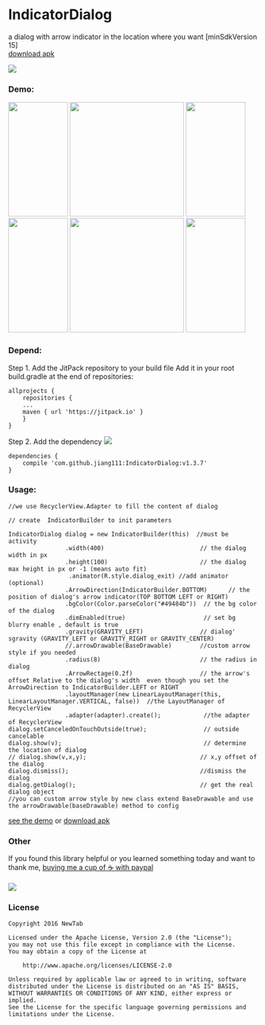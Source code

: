 # IndicatorDialog
a dialog with arrow indicator in the location where you want [minSdkVersion 15] <br />
[download apk](https://raw.githubusercontent.com/jiang111/IndicatorDialog/master/art/app.apk)

[![](https://jitpack.io/v/jiang111/IndicatorDialog.svg)](https://jitpack.io/#jiang111/IndicatorDialog)


### Demo:

<p>
<img src="https://raw.githubusercontent.com/jiang111/IndicatorDialog/master/art/left_1.png" width="120" height="230" alt=""  />
<img src="https://raw.githubusercontent.com/jiang111/IndicatorDialog/master/art/l2.png"  width="120" height="230" alt="" />
<img src="https://raw.githubusercontent.com/jiang111/IndicatorDialog/master/art/l3.png" width="120" height="230" alt="" />
<img src="https://raw.githubusercontent.com/jiang111/IndicatorDialog/master/art/d1.png"  width="120" height="230" alt="" />
<img src="https://raw.githubusercontent.com/jiang111/IndicatorDialog/master/art/d2.png"  width="120" height="230" alt="" />
<img src="https://raw.githubusercontent.com/jiang111/IndicatorDialog/master/art/d3.png"  width="120" height="230" alt="" />
</p>


### Depend:
Step 1. Add the JitPack repository to your build file
Add it in your root build.gradle at the end of repositories:
```
allprojects {
    repositories {
	...
	maven { url 'https://jitpack.io' }
    }
}
```
Step 2. Add the dependency [![](https://jitpack.io/v/jiang111/IndicatorDialog.svg)](https://jitpack.io/#jiang111/IndicatorDialog)

```
dependencies {
    compile 'com.github.jiang111:IndicatorDialog:v1.3.7'
}
```

### Usage:
```
//we use RecyclerView.Adapter to fill the content of dialog

// create  IndicatorBuilder to init parameters

IndicatorDialog dialog = new IndicatorBuilder(this)  //must be activity
                .width(400)                           // the dialog width in px
                .height(100)                          // the dialog max height in px or -1 (means auto fit)
                 .animator(R.style.dialog_exit) //add animator (optional)
                .ArrowDirection(IndicatorBuilder.BOTTOM)      // the position of dialog's arrow indicator(TOP BOTTOM LEFT or RIGHT) 
                .bgColor(Color.parseColor("#49484b"))  // the bg color of the dialog
                .dimEnabled(true)                      // set bg blurry enable , default is true
                .gravity(GRAVITY_LEFT)                // dialog' sgravity (GRAVITY_LEFT or GRAVITY_RIGHT or GRAVITY_CENTER)
                //.arrowDrawable(BaseDrawable)        //custom arrow style if you needed
                .radius(8)                            // the radius in dialog
                .ArrowRectage(0.2f)                   // the arrow's offset Relative to the dialog's width  even though you set the ArrowDirection to IndicatorBuilder.LEFT or RIGHT
                .layoutManager(new LinearLayoutManager(this, LinearLayoutManager.VERTICAL, false))  //the LayoutManager of RecyclerView
                .adapter(adapter).create();            //the adapter of RecyclerView
dialog.setCanceledOnTouchOutside(true);                // outside cancelable
dialog.show(v);                                        // determine the location of dialog
// dialog.show(v,x,y);                                // x,y offset of the dialog 
dialog.dismiss();                                     //dismiss the dialog
dialog.getDialog();                                   // get the real dialog object
//you can custom arrow style by new class extend BaseDrawable and use the arrowDrawable(baseDrawable) method to config 
```
[see the demo](https://github.com/jiang111/IndicatorDialog/blob/master/app/src/main/java/com/jiang/android/indicatordialogdemo/MainActivity.java) or [download apk](https://raw.githubusercontent.com/jiang111/IndicatorDialog/master/art/app.apk)


### Other
 If you found this library helpful or you learned something today and want to thank me, [buying me a cup of ☕️  with paypal](https://www.paypal.me/jyuesong) <br /><br />
![](https://raw.githubusercontent.com/jiang111/RxJavaApp/master/qrcode/wechat_alipay.png)


### License

    Copyright 2016 NewTab

    Licensed under the Apache License, Version 2.0 (the "License");
    you may not use this file except in compliance with the License.
    You may obtain a copy of the License at

        http://www.apache.org/licenses/LICENSE-2.0

    Unless required by applicable law or agreed to in writing, software
    distributed under the License is distributed on an "AS IS" BASIS,
    WITHOUT WARRANTIES OR CONDITIONS OF ANY KIND, either express or implied.
    See the License for the specific language governing permissions and
    limitations under the License.


